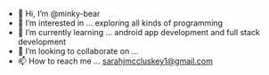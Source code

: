 - 👋 Hi, I’m @minky-bear
- 👀 I’m interested in ... exploring all kinds of programming
- 🌱 I’m currently learning ... android app development and full stack development
- 💞️ I’m looking to collaborate on ...
- 📫 How to reach me ... sarahjmccluskey1@gmail.com

<!---
minky-bear/minky-bear is a ✨ special ✨ repository because its `README.md` (this file) appears on your GitHub profile.
You can click the Preview link to take a look at your changes.
--->

